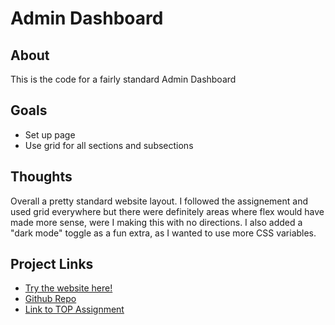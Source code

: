 # Admin Dashboard

## About
This is the code for a fairly standard Admin Dashboard

## Goals
* Set up page
* Use grid for all sections and subsections

## Thoughts
Overall a pretty standard website layout. I followed the assignement and used grid everywhere but there were definitely areas where flex would have made more sense, were I making this with no directions. I also added a "dark mode" toggle as a fun extra, as I wanted to use more CSS variables.

## Project Links
- [Try the website here!](https://copaiement.github.io/admin-dashboard/)
- [Github Repo](https://github.com/copaiement/admin-dashboard)
- [Link to TOP Assignment](https://www.theodinproject.com/lessons/node-path-intermediate-html-and-css-admin-dashboard)
